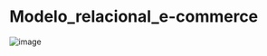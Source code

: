 # Modelo_relacional_e-commerce
![image](https://github.com/user-attachments/assets/e46465ef-47e9-4f53-8674-892e20eaf55d)
